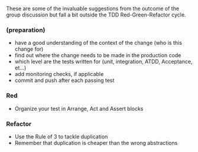These are some of the invaluable suggestions from the outcome of the group discussion but fall a bit outside the TDD Red-Green-Refactor cycle.

### (preparation)

- have a good understanding of the context of the change (who is this change for)
- find out where the change needs to be made in the production code
- which level are the tests written for (unit, integration, ATDD, Acceptance, et...)
- add monitoring checks, if applicable
- commit and push after each passing test

### Red
- Organize your test in Arrange, Act and Assert blocks

### Refactor
- Use the Rule of 3 to tackle duplication 
- Remember that duplication is cheaper than the wrong abstractions
